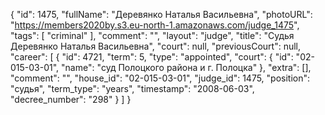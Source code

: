 {
    "id": 1475,
    "fullName": "Деревянко Наталья Васильевна",
    "photoURL": "https://members2020by.s3.eu-north-1.amazonaws.com/judge_1475",
    "tags": [
        "criminal"
    ],
    "comment": "",
    "layout": "judge",
    "title": "Судья Деревянко Наталья Васильевна",
    "court": null,
    "previousCourt": null,
    "career": [
        {
            "id": 4721,
            "term": 5,
            "type": "appointed",
            "court": {
                "id": "02-015-03-01",
                "name": "суд Полоцкого района и г. Полоцка"
            },
            "extra": [],
            "comment": "",
            "house_id": "02-015-03-01",
            "judge_id": 1475,
            "position": "судья",
            "term_type": "years",
            "timestamp": "2008-06-03",
            "decree_number": "298"
        }
    ]
}